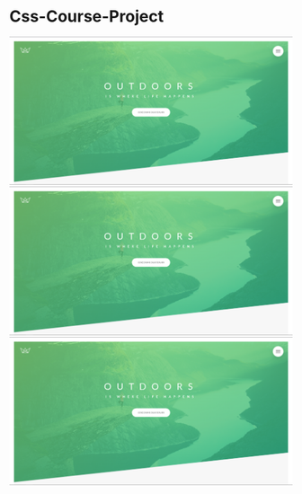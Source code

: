# Css-Course-Project
![Screenshot-1](https://github.com/beratcandindar/Css-Course-Project/blob/main/Screenshots/Screenshot_4.png)
![Screenshot-2](https://github.com/beratcandindar/Css-Course-Project/blob/main/Screenshots/Screenshot_4.png)
![Screenshot-3](https://github.com/beratcandindar/Css-Course-Project/blob/main/Screenshots/Screenshot_4.png)
